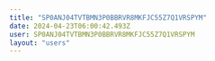 ```yaml
---
title: "SP0ANJ04TVTBMN3P0BBRVR8MKFJC55Z7Q1VRSPYM"
date: 2024-04-23T06:00:42.493Z
user: SP0ANJ04TVTBMN3P0BBRVR8MKFJC55Z7Q1VRSPYM
layout: "users"
---
```

    